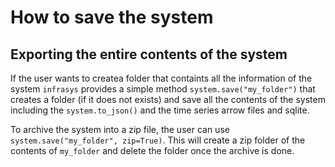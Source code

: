 # How to save the system

## Exporting the entire contents of the system

If the user wants to createa folder that containts all the information of the
system `infrasys` provides a simple method `system.save("my_folder")` that
creates a folder (if it does not exists) and save all the contents of the
system including the `system.to_json()` and the time series arrow files and
sqlite.

To archive the system into a zip file, the user can use `system.save("my_folder",
zip=True)`. This will create a zip folder of the contents of `my_folder` and
delete the folder once the archive is done.
